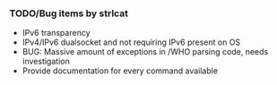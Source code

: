 ### TODO/Bug items by strlcat

* IPv6 transparency
* IPv4/IPv6 dualsocket and not requiring IPv6 present on OS
* BUG: Massive amount of exceptions in /WHO parsing code, needs investigation
* Provide documentation for every command available
